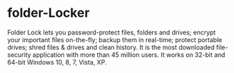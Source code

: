 # folder-Locker
Folder Lock lets you password-protect files, folders and drives; encrypt your important files on-the-fly; backup them in real-time; protect portable drives; shred files &amp; drives and clean history. It is the most downloaded file-security application with more than 45 million users. It works on 32-bit and 64-bit Windows 10, 8, 7, Vista, XP.

